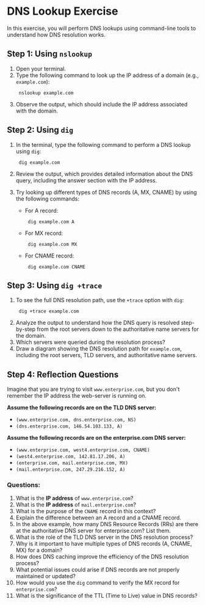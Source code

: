 # DNS Lookup Exercise

In this exercise, you will perform DNS lookups using command-line tools to understand how DNS resolution works.

## Step 1: Using `nslookup`
1. Open your terminal.
2. Type the following command to look up the IP address of a domain (e.g., `example.com`):
   ```
    nslookup example.com
    ```
3. Observe the output, which should include the IP address associated with the domain.

## Step 2: Using `dig`
1. In the terminal, type the following command to perform a DNS lookup using `dig`:
   ```
    dig example.com
   ```

2. Review the output, which provides detailed information about the DNS query, including the answer section with the IP address.

3. Try looking up different types of DNS records (A, MX, CNAME) by using the following commands:
   - For A record:
     ```
      dig example.com A
     ```
   - For MX record:
     ```
      dig example.com MX
     ```
   - For CNAME record:
     ```
      dig example.com CNAME
     ```
## Step 3: Using `dig +trace`
1. To see the full DNS resolution path, use the `+trace` option with `dig`:
   ```
    dig +trace example.com
    ```
2. Analyze the output to understand how the DNS query is resolved step-by-step from the root servers down to the authoritative name servers for the domain.
3. Which servers were queried during the resolution process?
4. Draw a diagram showing the DNS resolution path for `example.com`, including the root servers, TLD servers, and authoritative name servers.

## Step 4: Reflection Questions
Imagine that you are trying to visit `www.enterprise.com`, but you don't remember the IP address the web-server is running on.

**Assume the following records are on the TLD DNS server:**
- `(www.enterprise.com, dns.enterprise.com, NS)`
- `(dns.enterprise.com, 146.54.103.133, A)`

**Assume the following records are on the enterprise.com DNS server:**
- `(www.enterprise.com, west4.enterprise.com, CNAME)`
- `(west4.enterprise.com, 142.81.17.206, A)`
- `(enterprise.com, mail.enterprise.com, MX)`
- `(mail.enterprise.com, 247.29.216.152, A)`

### Questions:
1. What is the **IP address** of `www.enterprise.com`?
2. What is the **IP address** of `mail.enterprise.com`?
3. What is the purpose of the `CNAME` record in this context?
4. Explain the difference between an A record and a CNAME record.
5. In the above example, how many DNS Resource Records (RRs) are there at the authoritative DNS server for enterprise.com? List them.
6. What is the role of the TLD DNS server in the DNS resolution process?
7. Why is it important to have multiple types of DNS records (A, CNAME, MX) for a domain?
8. How does DNS caching improve the efficiency of the DNS resolution process?
9. What potential issues could arise if DNS records are not properly maintained or updated?
10. How would you use the `dig` command to verify the MX record for `enterprise.com`?
11. What is the significance of the TTL (Time to Live) value in DNS records?
